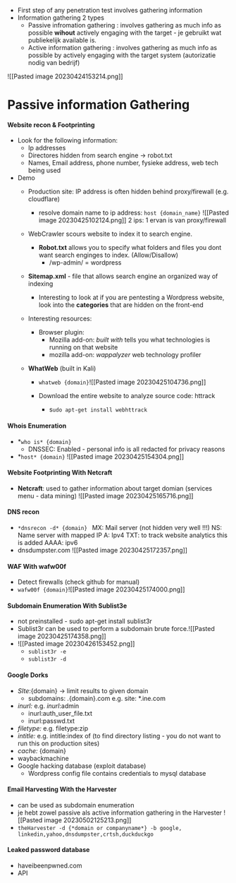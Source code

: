 -  First step of any penetration test  involves gathering information
-  Information gathering 2 types 
	- Passive infromation gathering : involves gathering as much info as possible **wihout** actively engaging with the target - je gebruikt wat publiekelijk available is. 
	- Active information gathering : involves gathering as much info as possible by actively engaging with the target system (autorizatie nodig van bedrijf)

![[Pasted image 20230424153214.png]]

# Passive information Gathering 


#### Website recon & Footprinting 

-  Look for the following information: 
	-  Ip addresses 
	- Directores hidden from search engine -> robot.txt 
	- Names, Email address, phone number, fysieke address, web tech being used 
- Demo 
	- Production site: IP address is often hidden behind proxy/firewall (e.g. cloudflare)
		-  resolve domain name to ip address: `host {domain_name}`
		 ![[Pasted image 20230425102124.png]]
			 2 ips: 1 ervan is van proxy/firewall 
	
	-  WebCrawler scours website to index it to search engine. 
		- **Robot.txt** allows you to specify what folders and files you  dont want search enginges to index. (Allow/Disallow)
			- /wp-admin/ = wordpress 
		
	- **Sitemap.xml** - file that allows search engine an organized way of indexing 
		- Interesting to look at if you are pentesting a Wordpress website, look into the **categories** that are hidden on the front-end
		   
	- Interesting resources: 
		- Browser plugin: 
			- Mozilla add-on: *built with* tells you what technologies is running on that website
			- mozilla add-on: *wappalyzer*  web technology profiler 
			
	- **WhatWeb** (built in Kali)
		-  `whatweb {domain}`![[Pasted image 20230425104736.png]]
		
		- Download the entire website to analyze source code: httrack 
			- s`udo apt-get install webhttrack `

#### Whois Enumeration 

-  *`who is* {domain}  `
	- DNSSEC: Enabled - personal info is all redacted for privacy reasons  
- *`host* {domain}`
   ![[Pasted image 20230425154304.png]]

#### Website Footprinting With Netcraft 
- **Netcraft**:  used to gather information about target domian (services menu - data mining) ![[Pasted image 20230425165716.png]]

####  DNS recon 
-  `*dnsrecon -d* {domain} `
				MX: Mail server (not hidden very well !!!)
				NS: Name server with mapped IP 
				A: Ipv4 
				TXT: to  track website analytics this is added
				AAAA: ipv6 
- dnsdumpster.com ![[Pasted image 20230425172357.png]]

#### WAF With wafw00f 

- Detect firewalls  (check github for manual)
- `wafw00f {domain}`![[Pasted image 20230425174000.png]]

#### Subdomain Enumeration With Sublist3e 

- not preinstalled - sudo apt-get install sublist3r  
- Sublist3r can be used to perform a subdomain brute force.![[Pasted image 20230425174358.png]]
- ![[Pasted image 20230426153452.png]]
	-  `sublist3r -e `
	- `sublist3r -d `

#### Google Dorks 

-  *SIte*:{domain}  -> limit results to given domain 
	- subdomains:   *.*{domain}.com   e.g.  site: *.ine.com 
- *inurl:* e.g. *inurl*:admin  
	- inurl:auth_user_file.txt 
	- inurl:passwd.txt 
- *filetype:*   e.g. filetype:zip 
- *intitle:* e.g. intitle:index of   (to find directory listing - you do not want to run this on production sites)
- *cache:* {domain}   
- waybackmachine 
- Google hacking database (exploit database) 
	- Wordpress config file contains credentials to mysql database 

#### Email Harvesting With the Harvester 

- can be used as subdomain enumeration 
- je hebt zowel passive als active information gathering in the Harvester ![[Pasted image 20230502125213.png]]
- `theHarvester -d {*domain or companyname*} -b google, linkedin,yahoo,dnsdumpster,crtsh,duckduckgo`


#### Leaked password database 

- haveibeenpwned.com 
- API 
  
  

  





